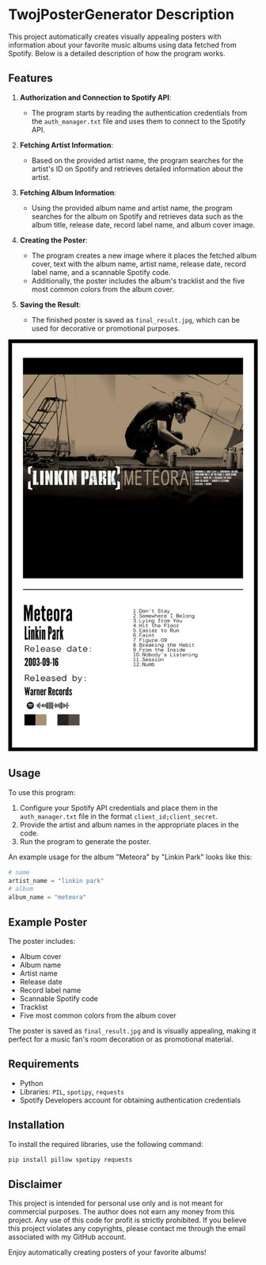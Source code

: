 # TwojPosterGenerator Description

This project automatically creates visually appealing posters with information about your favorite music albums using data fetched from Spotify. Below is a detailed description of how the program works.

## Features

1. **Authorization and Connection to Spotify API**:
    - The program starts by reading the authentication credentials from the `auth_manager.txt` file and uses them to connect to the Spotify API.
    
2. **Fetching Artist Information**:
    - Based on the provided artist name, the program searches for the artist's ID on Spotify and retrieves detailed information about the artist.

3. **Fetching Album Information**:
    - Using the provided album name and artist name, the program searches for the album on Spotify and retrieves data such as the album title, release date, record label name, and album cover image.

4. **Creating the Poster**:
    - The program creates a new image where it places the fetched album cover, text with the album name, artist name, release date, record label name, and a scannable Spotify code.
    - Additionally, the poster includes the album's tracklist and the five most common colors from the album cover.

5. **Saving the Result**:
    - The finished poster is saved as `final_result.jpg`, which can be used for decorative or promotional purposes.

![example](final_result.jpg)

## Usage

To use this program:

1. Configure your Spotify API credentials and place them in the `auth_manager.txt` file in the format `client_id;client_secret`.
2. Provide the artist and album names in the appropriate places in the code.
3. Run the program to generate the poster.

An example usage for the album "Meteora" by "Linkin Park" looks like this:
```python
# name
artist_name = "linkin park"
# album
album_name = "meteora"
```

## Example Poster

The poster includes:
- Album cover
- Album name
- Artist name
- Release date
- Record label name
- Scannable Spotify code
- Tracklist
- Five most common colors from the album cover

The poster is saved as `final_result.jpg` and is visually appealing, making it perfect for a music fan's room decoration or as promotional material.

## Requirements

- Python
- Libraries: `PIL`, `spotipy`, `requests`
- Spotify Developers account for obtaining authentication credentials

## Installation

To install the required libraries, use the following command:
```bash
pip install pillow spotipy requests
```

## Disclaimer

This project is intended for personal use only and is not meant for commercial purposes. The author does not earn any money from this project. Any use of this code for profit is strictly prohibited. If you believe this project violates any copyrights, please contact me through the email associated with my GitHub account.

Enjoy automatically creating posters of your favorite albums!
